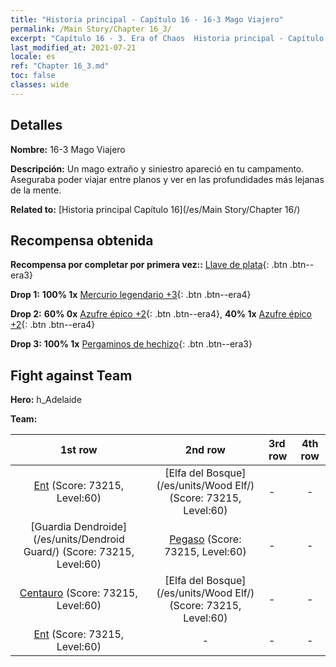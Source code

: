 ```yaml
---
title: "Historia principal - Capítulo 16 - 16-3 Mago Viajero"
permalink: /Main Story/Chapter 16_3/
excerpt: "Capítulo 16 - 3. Era of Chaos  Historia principal - Capítulo 16_3. 16-3 Mago Viajero"
last_modified_at: 2021-07-21
locale: es
ref: "Chapter 16_3.md"
toc: false
classes: wide
---
```


## Detalles

 **Nombre:** 16-3 Mago Viajero

 **Descripción:** Un mago extraño y siniestro apareció en tu campamento. Aseguraba poder viajar entre planos y ver en las profundidades más lejanas de la mente.

 **Related to:** [Historia principal Capítulo 16](/es/Main Story/Chapter 16/)

## Recompensa obtenida

 **Recompensa por completar por primera vez::** [Llave de plata](/ItemsES/con_693/){: .btn .btn--era3}

 **Drop 1:** **100% 1x** [Mercurio legendario +3](/ItemsES/mat_56/){: .btn .btn--era4}

 **Drop 2:** **60% 0x** [Azufre épico +2](/ItemsES/mat_50/){: .btn .btn--era4}, **40% 1x** [Azufre épico +2](/ItemsES/mat_50/){: .btn .btn--era4}

 **Drop 3:** **100% 1x** [Pergaminos de hechizo](/ItemsES/con_694/){: .btn .btn--era3}


## Fight against Team
 **Hero:** h_Adelaide

 **Team:**


  | 1st row | 2nd row | 3rd row | 4th row |
  |:----:|:----:|:----|:----:|
  | [Ent](/es/units/Treant/) (Score: 73215, Level:60)  | [Elfa del Bosque](/es/units/Wood Elf/) (Score: 73215, Level:60)  | - | - |
  | [Guardia Dendroide](/es/units/Dendroid Guard/) (Score: 73215, Level:60)  | [Pegaso](/es/units/Pegasus/) (Score: 73215, Level:60)  | - | - |
  | [Centauro](/es/units/Centaur/) (Score: 73215, Level:60)  | [Elfa del Bosque](/es/units/Wood Elf/) (Score: 73215, Level:60)  | - | - |
  | [Ent](/es/units/Treant/) (Score: 73215, Level:60)  | - | - | - |


